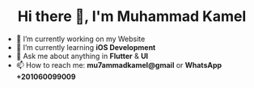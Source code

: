 <h1 align="center">Hi there 👋, I'm Muhammad Kamel</h1>

- 🔭 I’m currently working on my Website
- 🌱 I’m currently learning **iOS Development**
- 💬 Ask me about anything in **Flutter** & **UI**
- 📫 How to reach me: **mu7ammadkamel@gmail** or **WhatsApp +201060099009**
